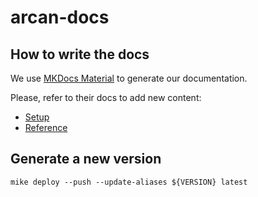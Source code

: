 # arcan-docs

## How to write the docs
We use [MKDocs Material](https://squidfunk.github.io/mkdocs-material/) to generate our documentation.

Please, refer to their docs to add new content:

- [Setup](https://squidfunk.github.io/mkdocs-material/setup)
- [Reference](https://squidfunk.github.io/mkdocs-material/reference/)


## Generate a new version
```shell
mike deploy --push --update-aliases ${VERSION} latest
```